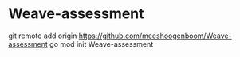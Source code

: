 # Weave-assessment


git remote add origin https://github.com/meeshoogenboom/Weave-assessment
go mod init Weave-assessment

